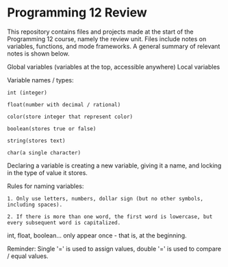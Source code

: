 # Programming 12 Review
This repository contains files and projects made at the start of the Programming 12 course, namely the review unit. Files include notes on variables, functions, and mode frameworks. A general summary of relevant notes is shown below.


Global variables (variables at the top, accessible anywhere)
Local variables


Variable names / types:

    int (integer)

    float(number with decimal / rational)

    color(store integer that represent color)
 
    boolean(stores true or false)

    string(stores text)

    char(a single character)

  
Declaring a variable is creating a new variable, giving it a name, and locking in the type of value it stores.


Rules for naming variables:

    1. Only use letters, numbers, dollar sign (but no other symbols, including spaces).
  
    2. If there is more than one word, the first word is lowercase, but every subsequent word is capitalized.
  

int, float, boolean... only appear once - that is, at the beginning.


Reminder: Single '=' is used to assign values, double '=' is used to compare / equal values.
